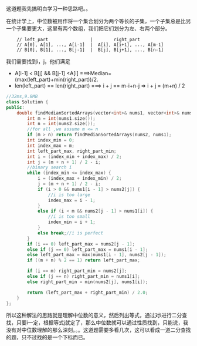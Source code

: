 这道题我先搞明白学习一种思路吧。。

在统计学上，中位数被用作将一个集合划分为两个等长的子集，一个子集总是比另一个子集要更大，这里有两个数组，我们把它们划分为左、右两个部分。

        // left_part                |        right_part
        // A[0], A[1], ..., A[i-1]  |  A[i], A[i+1], ..., A[m-1]
        // B[0], B[1], ..., B[j-1]  |  B[j], B[j+1], ..., B[n-1]
我们需要找到i，j，他们满足

- A[i-1] < B[j]  &&  B[j-1] <A[i]                   ===>Median=(max(left_part)+min(right_part))/2.
- len(left_part) == len(right_part)            ===> i + j == m-i+n-j => i + j = (m+n) / 2 

```c++
//32ms,9.8MB
class Solution {
public:
	double findMedianSortedArrays(vector<int>& nums1, vector<int>& nums2) {
		int m = int(nums1.size());
		int n = int(nums2.size());
		//for all ,we assume m <= n
		if (m > n) return findMedianSortedArrays(nums2, nums1);
		int index_min = 0;
		int index_max = m;
		int left_part_max, right_part_min;
		int i = (index_min + index_max) / 2;
		int j = (m + n + 1) / 2 - i;
		//binary search i
		while (index_min <= index_max) {
			i = (index_max + index_min) / 2;
			j = (m + n + 1) / 2 - i;
			if (i > 0 && nums1[i - 1] > nums2[j]) {
				//i is too large
				index_max = i - 1;
			}
			else if (i < m && nums2[j - 1] > nums1[i]) {
				//i is too small
				index_min = i + 1;
			}
			else break;//i is perfect
		}
		if (i == 0) left_part_max = nums2[j - 1];
		else if (j == 0) left_part_max = nums1[i - 1];
		else left_part_max = max(nums1[i - 1], nums2[j - 1]);
        if ((m + n) % 2 == 1) return left_part_max;

		if (i == m) right_part_min = nums2[j];
		else if (j == n) right_part_min = nums1[i];
		else right_part_min = min(nums2[j], nums1[i]);

		return (left_part_max + right_part_min) / 2.0;
	}
};
```

所以这种解法的思路就是理解中位数的意义，然后列出等式，通过对i进行二分查找，只要i一定，根据等式j就定了，那么中位数就可以通过性质找到，只能说，我没有对中位数理解的那么深刻。。。这道题需要多看几次，这可以看成一道二分查找的题，只不过找的是一个下标而已。

